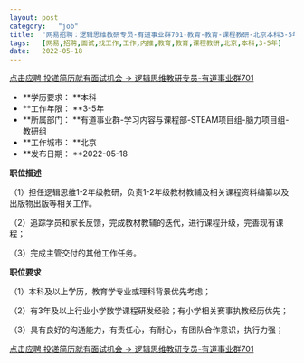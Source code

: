 ```yaml
---
layout:	post
category:	"job"
title:	"网易招聘：逻辑思维教研专员-有道事业群701-教育-教育-课程教研-北京本科3-5年"
tags:	[网易,招聘,面试,找工作,工作,内推,教育,教育,课程教研,北京,本科,3-5年]
date:	2022-05-18
---
```


[点击应聘 投递简历就有面试机会 ->  逻辑思维教研专员-有道事业群701](http://mobile.bole.netease.com/bole/boleDetail?id=40325&employeeId=346f03c3cda5f04c&key=all)



- **学历要求： **本科
- **工作年限： **3-5年
- **所属部门： **有道事业群-学习内容与课程部-STEAM项目组-脑力项目组-教研组
- **工作城市： **北京
- **发布日期： **2022-05-18



**职位描述**

（1）担任逻辑思维1-2年级教研，负责1-2年级教材教辅及相关课程资料编纂以及出版物出版等相关工作。

（2）追踪学员和家长反馈，完成教材教辅的迭代，进行课程升级，完善现有课程；

（3）完成主管交付的其他工作任务。



**职位要求**

（1）本科及以上学历，教育学专业或理科背景优先考虑；

（2）有3年及以上行业小学数学课程研发经验；有小学相关赛事执教经历优先；

（3）具有良好的沟通能力，有责任心，有耐心，有团队合作意识，执行力强；



[点击应聘 投递简历就有面试机会 ->  逻辑思维教研专员-有道事业群701](http://mobile.bole.netease.com/bole/boleDetail?id=40325&employeeId=346f03c3cda5f04c&key=all)